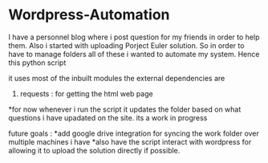 # Wordpress-Automation
I have a personnel blog where i post question for my friends in order to help them. Also i started with uploading Porject Euler solution. So in order to have to manage folders all of these i wanted to automate my system. Hence this python script

it  uses most of the inbuilt modules
the external dependencies are

1. requests : for getting the html web page

*for now whenever i run the script it updates the folder based on what questions i have upadated on the site.
its a work in progress 

future goals :
*add google drive integration for syncing the work folder over multiple machines i have
*also have the script interact with wordpress for allowing it to upload the solution directly if possible.
